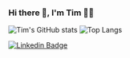 ### Hi there 👋, I'm Tim 👨‍💻
![Tim's GitHub stats](https://github-readme-stats.vercel.app/api?username=tim5633&show_icons=true&theme=cobalt)
![Top Langs](https://github-readme-stats.vercel.app/api/top-langs/?username=tim5633&show_icons=true&theme=cobalt)


[![Linkedin Badge](https://img.shields.io/badge/-KuanTing%20Liu-0072b1?style=flat&logo=Linkedin&logoColor=white)](https://www.linkedin.com/in/kuan-ting-liu-474889199/ "Connect on LinkedIn")
<!-- [![Telegram Badge](https://img.shields.io/badge/-KuanTing%20LIu-0072b1?style=flat&logo=telegram&logoColor=white)](+886 961558651/ "Connect on Telegram") -->

<!-- https://img.shields.io/badge/Telegram-2CA5E0?style=for-the-badge&logo=telegram&logoColor=white

https://img.shields.io/badge/WhatsApp-25D366?style=for-the-badge&logo=whatsapp&logoColor=white -->



<!-- https://github.com/alexandresanlim/Badges4-README.md-Profile -->

<!-- - 💻 Learning Data Science with **Python**, **R**, **MongoDB**, **PostgreSQL** and **Tableau**
- 📭 [Reach out](#hi-there,-i'm-matheus) to talk about Studying Abroad, Data Science, Business, and everything in between! -->


<!--
**tim5633/tim5633** is a ✨ _special_ ✨ repository because its `README.md` (this file) appears on your GitHub profile.

Here are some ideas to get you started:

- 🔭 I’m currently working on ...
- 🌱 I’m currently learning ...
- 👯 I’m looking to collaborate on ...
- 🤔 I’m looking for help with ...
- 💬 Ask me about ...
- 📫 How to reach me: ...
- 😄 Pronouns: ...
- ⚡ Fun fact: ...
-->
